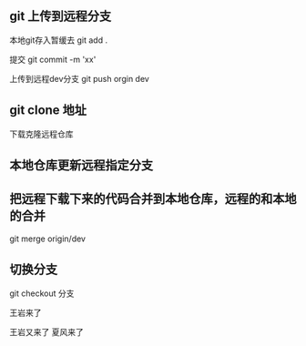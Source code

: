 ## git 上传到远程分支

本地git存入暂缓去
git add .

提交
git commit -m 'xx'

上传到远程dev分支
git push orgin dev

## git clone  地址
下载克隆远程仓库

## 本地仓库更新远程指定分支
## 把远程下载下来的代码合并到本地仓库，远程的和本地的合并
git merge origin/dev

## 切换分支
git checkout 分支

王岩来了

王岩又来了
夏风来了


